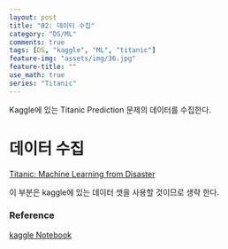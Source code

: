 ```yaml
---
layout: post
title: "02: 데이터 수집"
category: "DS/ML"
comments: true
tags: [DS, "kaggle", "ML", "titanic"]
feature-img: "assets/img/36.jpg"
feature-title: ""
use_math: true
series: "Titanic"
---
```


Kaggle에 있는 Titanic Prediction 문제의 데이터를 수집한다.

# 데이터 수집

[Titanic: Machine Learning from Disaster](https://www.kaggle.com/c/titanic/data)

이 부분은 kaggle에 있는 데이터 셋을 사용할 것이므로 생략 한다.


### Reference
[kaggle Notebook](https://www.kaggle.com/ldfreeman3/a-data-science-framework-to-achieve-99-accuracy#)